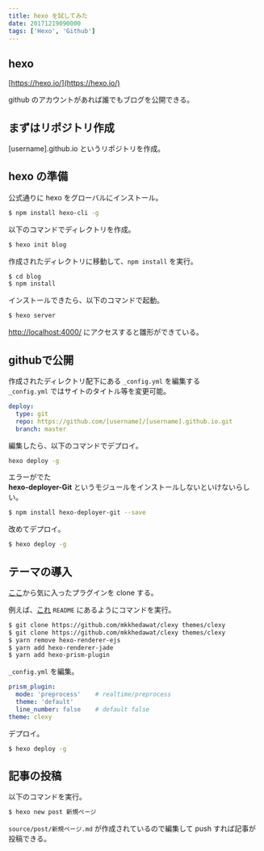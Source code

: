 ```yaml
---
title: hexo を試してみた
date: 20171219090000
tags: ['Hexo', 'Github']
---
```


## hexo
[https://hexo.io/](https://hexo.io/)

github のアカウントがあれば誰でもブログを公開できる。

## まずはリポジトリ作成
[username].github.io
というリポジトリを作成。

## hexo の準備
公式通りに
hexo をグローバルにインストール。
```bash
$ npm install hexo-cli -g
```

以下のコマンドでディレクトリを作成。
```bash
$ hexo init blog
```

作成されたディレクトリに移動して、`npm install` を実行。
```bash
$ cd blog
$ npm install
```

インストールできたら、以下のコマンドで起動。
```bash
$ hexo server
```

[http://localhost:4000/](http://localhost:4000/) にアクセスすると雛形ができている。

## githubで公開
作成されたディレクトリ配下にある `_config.yml` を編集する<br>
`_config.yml` ではサイトのタイトル等を変更可能。
```_config.yml
deploy:
  type: git
  repo: https://github.com/[username]/[username].github.io.git
  branch: master
```

編集したら、以下のコマンドでデプロイ。
```bash
hexo deploy -g
```

エラーがでた  
**hexo-deployer-Git** というモジュールをインストールしないといけないらしい。
```bash
$ npm install hexo-deployer-git --save
```

改めてデプロイ。
```bash
$ hexo deploy -g
```

## テーマの導入
[ここ](https://hexo.io/themes/index.html)から気に入ったプラグインを clone する。

例えば、[これ](https://github.com/mkkhedawat/clexy)
`README` にあるようにコマンドを実行。
```bash
$ git clone https://github.com/mkkhedawat/clexy themes/clexy
$ git clone https://github.com/mkkhedawat/clexy themes/clexy
$ yarn remove hexo-renderer-ejs
$ yarn add hexo-renderer-jade
$ yarn add hexo-prism-plugin
```

`_config.yml` を編集。
```_config.yml
prism_plugin:
  mode: 'preprocess'    # realtime/preprocess
  theme: 'default'
  line_number: false    # default false
theme: clexy
```

デプロイ。
```bash
$ hexo deploy -g
```

## 記事の投稿
以下のコマンドを実行。
```bash
$ hexo new post 新規ページ
```

`source/post/新規ページ.md` が作成されているので編集して push すれば記事が投稿できる。
